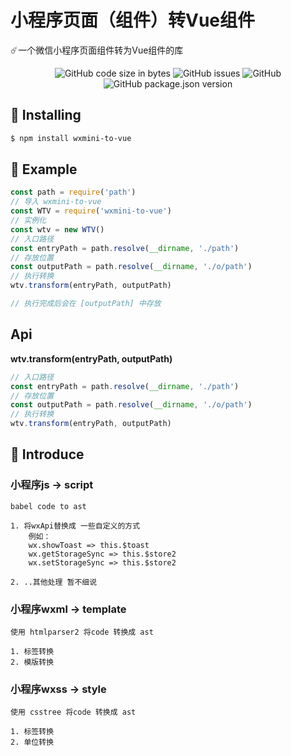 # 小程序页面（组件）转Vue组件

☄️一个微信小程序页面组件转为Vue组件的库

<p align="center">
    <img alt="GitHub code size in bytes" src="https://img.shields.io/github/languages/code-size/notbucai/wxmini-to-vue">
    <img alt="GitHub issues" src="https://img.shields.io/github/issues/notbucai/wxmini-to-vue">
    <img alt="GitHub" src="https://img.shields.io/github/license/notbucai/wxmini-to-vue">
    <img alt="GitHub package.json version" src="https://img.shields.io/github/package-json/v/notbucai/wxmini-to-vue">
</p>


## 🤪 Installing

```bash
$ npm install wxmini-to-vue
```

## 🤔 Example

```javascript
const path = require('path')
// 导入 wxmini-to-vue
const WTV = require('wxmini-to-vue')
// 实例化
const wtv = new WTV()
// 入口路径
const entryPath = path.resolve(__dirname, './path')
// 存放位置
const outputPath = path.resolve(__dirname, './o/path')
// 执行转换
wtv.transform(entryPath, outputPath)

// 执行完成后会在 [outputPath] 中存放
```

## Api

**wtv.transform(entryPath, outputPath)**

```javascript
// 入口路径
const entryPath = path.resolve(__dirname, './path')
// 存放位置
const outputPath = path.resolve(__dirname, './o/path')
// 执行转换
wtv.transform(entryPath, outputPath)
```

## 🥳 Introduce

### 小程序js -> script
```
babel code to ast

1. 将wxApi替换成 一些自定义的方式
    例如：
    wx.showToast => this.$toast
    wx.getStorageSync => this.$store2
    wx.setStorageSync => this.$store2

2. ..其他处理 暂不细说
```
### 小程序wxml -> template
```
使用 htmlparser2 将code 转换成 ast

1. 标签转换
2. 模版转换
```
### 小程序wxss -> style
```
使用 csstree 将code 转换成 ast

1. 标签转换
2. 单位转换
```